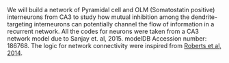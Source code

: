 We will build a network of Pyramidal cell and OLM (Somatostatin positive) interneurons from CA3 to study how mutual inhibition among the dendrite-targeting interneurons can potentially channel the flow of information in a recurrent network. All the codes for neurons were taken from a CA3 network model due to Sanjay et. al, 2015. modelDB Accession number: 186768. The logic for network connectivity were inspired from [Roberts et al, 2014](https://modeldb.science/238332).